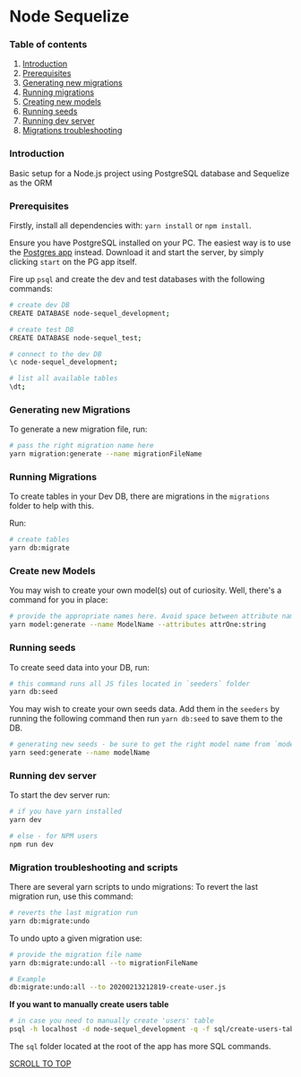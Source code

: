 # Node Sequelize
### Table of contents
1. [Introduction](#introduction)
2. [Prerequisites](#prerequisites)
3. [Generating new migrations](#generating-new-migrations)
4. [Running migrations](#running-migrations)
5. [Creating new models](#create-new-models)
6. [Running seeds](#running-seeds)
7. [Running dev server](#running-dev-server)
8. [Migrations troubleshooting](#migration-troubleshooting-and-scripts)

### Introduction
Basic setup for a Node.js project using PostgreSQL database and Sequelize as the ORM

### Prerequisites
Firstly, install all dependencies with: `yarn install` or `npm install`.

Ensure you have PostgreSQL installed on your PC. The easiest way is to use the [Postgres app](https://postgresapp.com/) instead. Download it and start the server, by simply clicking `start` on the PG app itself.

Fire up `psql` and create the dev and test databases with the following commands:
```sh
# create dev DB
CREATE DATABASE node-sequel_development;

# create test DB
CREATE DATABASE node-sequel_test;

# connect to the dev DB
\c node-sequel_development;

# list all available tables
\dt;
```

### Generating new Migrations
To generate a new migration file, run:
```sh
# pass the right migration name here
yarn migration:generate --name migrationFileName
```

### Running Migrations
To create tables in your Dev DB, there are migrations in the `migrations` folder to help with this.

Run:
```sh
# create tables
yarn db:migrate
```

### Create new Models
You may wish to create your own model(s) out of curiosity. Well, there's a command for you in place:

```sh
# provide the appropriate names here. Avoid space between attribute names
yarn model:generate --name ModelName --attributes attrOne:string
```

### Running seeds
To create seed data into your DB, run:
```sh
# this command runs all JS files located in `seeders` folder
yarn db:seed
```

You may wish to create your own seeds data. Add them in the `seeders` by running the following command then run `yarn db:seed` to save them to the DB.
```sh
# generating new seeds - be sure to get the right model name from `models` folder
yarn seed:generate --name modelName
```

### Running dev server
To start the dev server run:
```sh
# if you have yarn installed
yarn dev

# else - for NPM users
npm run dev
```

### Migration troubleshooting and scripts
There are several yarn scripts to undo migrations:
To revert the last migration run, use this command:
```sh
# reverts the last migration run
yarn db:migrate:undo
```

To undo upto a given migration use:
```sh
# provide the migration file name
yarn db:migrate:undo:all --to migrationFileName

# Example
db:migrate:undo:all --to 20200213212819-create-user.js
```
**If you want to manually create users table**

```sh
# in case you need to manually create 'users' table
psql -h localhost -d node-sequel_development -q -f sql/create-users-table.sql
```
The `sql` folder located at the root of the app has more SQL commands.

[SCROLL TO TOP](#node-sequelize)